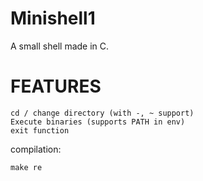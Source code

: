 # Minishell1

A small shell made in C.
# FEATURES

    cd / change directory (with -, ~ support)
    Execute binaries (supports PATH in env)
    exit function

compilation:

    make re
